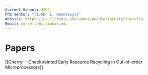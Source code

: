 ```yaml
---
Current School: UIUC
PhD mentor: "[[John L. Hennessy]]"
Website: https://cs.illinois.edu/about/people/faculty/torrella
Email: torrella@illinois.edu
---
```

# Papers
[[Cherry---Checkpointed Early Resource Recycling in Out-of-order Microprocessors]]